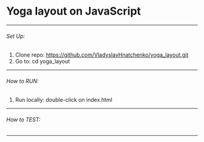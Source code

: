 # Yoga layout on JavaScript
_______________________________________________________________________

###### Set Up:
1. Clone repo: https://github.com/VladyslavHnatchenko/yoga_layout.git
2. Go to: cd yoga_layout
_______________________________________________________________________

###### How to RUN:
1. Run locally: double-click on index.html
_______________________________________________________________________

###### How to TEST:
_______________________________________________________________________
    